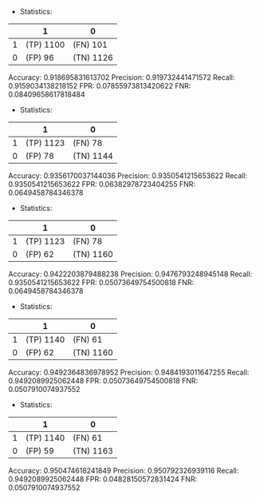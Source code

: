 * Statistics: 

|          |    1     |    0     |
|----------|----------|----------|
|    1     |(TP) 1100 | (FN) 101 |
|    0     | (FP) 96  |(TN) 1126 |
Accuracy: 0.918695831613702
Precision: 0.919732441471572
Recall: 0.9159034138218152
FPR: 0.07855973813420622
FNR: 0.08409658617818484
* Statistics: 

|          |    1     |    0     |
|----------|----------|----------|
|    1     |(TP) 1123 | (FN) 78  |
|    0     | (FP) 78  |(TN) 1144 |
Accuracy: 0.9356170037144036
Precision: 0.9350541215653622
Recall: 0.9350541215653622
FPR: 0.06382978723404255
FNR: 0.0649458784346378
* Statistics: 

|          |    1     |    0     |
|----------|----------|----------|
|    1     |(TP) 1123 | (FN) 78  |
|    0     | (FP) 62  |(TN) 1160 |
Accuracy: 0.9422203879488238
Precision: 0.9476793248945148
Recall: 0.9350541215653622
FPR: 0.05073649754500818
FNR: 0.0649458784346378
* Statistics: 

|          |    1     |    0     |
|----------|----------|----------|
|    1     |(TP) 1140 | (FN) 61  |
|    0     | (FP) 62  |(TN) 1160 |
Accuracy: 0.9492364836978952
Precision: 0.9484193011647255
Recall: 0.9492089925062448
FPR: 0.05073649754500818
FNR: 0.0507910074937552
* Statistics: 

|          |    1     |    0     |
|----------|----------|----------|
|    1     |(TP) 1140 | (FN) 61  |
|    0     | (FP) 59  |(TN) 1163 |
Accuracy: 0.950474618241849
Precision: 0.950792326939116
Recall: 0.9492089925062448
FPR: 0.04828150572831424
FNR: 0.0507910074937552